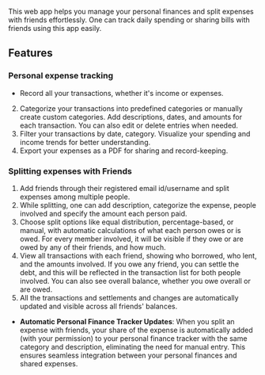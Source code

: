 This web app helps you manage your personal finances and split expenses with friends effortlessly. One can  track  daily spending or sharing bills with friends using this app easily.

## Features 

### Personal expense tracking
- Record all your transactions, whether it's income or expenses.
2) Categorize your transactions into predefined categories or manually create custom categories. Add descriptions, dates, and amounts for each transaction. You can also edit or delete entries when needed.
3) Filter your transactions by date, category. Visualize your spending and income trends for better understanding.
4) Export your expenses as a PDF for sharing and record-keeping.

### Splitting expenses with Friends
1) Add friends through their registered email id/username and split expenses among multiple people.
2) While splitting, one can add description, categorize the expense, people involved and specify the amount each person paid.
3) Choose split options like equal distribution, percentage-based, or manual, with automatic calculations of what each person owes or is owed. For every member involved, it will be visible if they owe or are owed by any of their friends, and how much.
4) View all transactions with each friend, showing who borrowed, who lent, and the amounts involved. If you owe any friend, you can settle the debt, and this will be reflected in the transaction list for both people involved. You can also see overall balance, whether you owe overall or are owed.
5) All the transactions  and  settlements and changes are automatically updated and visible across all friends' balances.


- **Automatic Personal Finance Tracker Updates**: When you split an expense with friends, your share of the expense is automatically added (with your permission) to your personal finance tracker with the same category and description, eliminating the need for manual entry. This ensures seamless integration between your personal finances and shared expenses.

